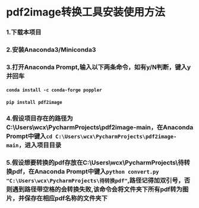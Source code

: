 # pdf2image转换工具安装使用方法

### 1.下载本项目
### 2.安装Anaconda3/Miniconda3
### 3.打开Anaconda Prompt,输入以下两条命令，如有y/N判断，键入y并回车
#### ```conda install -c conda-forge poppler```
#### ```pip install pdf2image```
### 4.假设项目存在的路径为C:\Users\wcx\PycharmProjects\pdf2image-main，在Anaconda Prompt中键入```cd C:\Users\wcx\PycharmProjects\pdf2image-main```，进入项目目录
### 5.假设想要转换的pdf存放在C:\Users\wcx\PycharmProjects\待转换pdf，在Anaconda Prompt中键入```python convert.py "C:\Users\wcx\PycharmProjects\待转换pdf"```,路径记得加双引号，否则遇到路径带空格的会转换失败,该命令会将文件夹下所有pdf转为图片，并保存在相应pdf名称的文件夹下